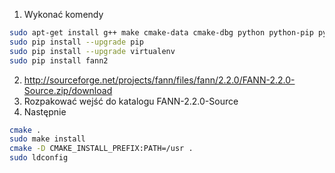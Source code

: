1. Wykonać komendy
```bash
sudo apt-get install g++ make cmake-data cmake-dbg python python-pip python-dev build-essential libfann-dev libfann2
sudo pip install --upgrade pip 
sudo pip install --upgrade virtualenv
sudo pip install fann2
```

2. http://sourceforge.net/projects/fann/files/fann/2.2.0/FANN-2.2.0-Source.zip/download
3. Rozpakować wejść do katalogu FANN-2.2.0-Source
4. Następnie

```bash
cmake .
sudo make install
cmake -D CMAKE_INSTALL_PREFIX:PATH=/usr .
sudo ldconfig
```
